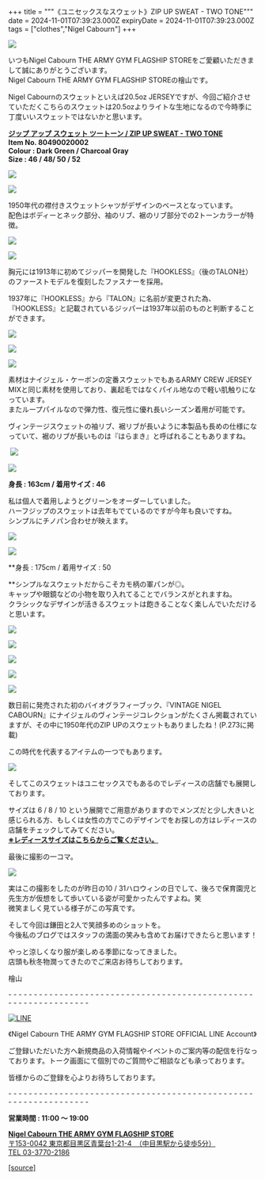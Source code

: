 +++
title = """《ユニセックスなスウェット》ZIP UP SWEAT - TWO TONE"""
date = 2024-11-01T07:39:23.000Z
expiryDate = 2024-11-01T07:39:23.000Z
tags = ["clothes","Nigel Cabourn"]
+++
  

![](https://cdn.shopify.com/s/files/1/0094/9295/5196/files/IMG_9813_590539b3-1d59-4314-bcaf-aa9f6f2a15cf_480x480.jpg?v=1730358718)  
  
いつもNigel Cabourn THE ARMY GYM FLAGSHIP STOREをご愛顧いただきまして誠にありがとうございます。  
Nigel Cabourn THE ARMY GYM FLAGSHIP STOREの檜山です。  
  
Nigel Cabournのスウェットといえば20.5oz JERSEYですが、今回ご紹介させていただくこちらのスウェットは20.5ozよりライトな生地になるので今時季に丁度いいスウェットではないかと思います。  
  

[**ジップ アップ スウェット ツートーン / ZIP UP SWEAT - TWO TONE**](https://cabourn.jp/products/80490020002)  
**Item No. 80490020002**  
**Colour : Dark Green / Charcoal Gray**  
**Size : 46 / 48/ 50 / 52**   
  
![](https://cdn.shopify.com/s/files/1/0094/9295/5196/files/IMG_9986_480x480.jpg?v=1730358561)

![](https://cdn.shopify.com/s/files/1/0094/9295/5196/files/IMG_0009_480x480.jpg?v=1730358561)  
  
1950年代の襟付きスウェットシャツがデザインのベースとなっています。  
配色はボディーとネック部分、袖のリブ、裾のリブ部分での2トーンカラーが特徴。  
  
![](https://cdn.shopify.com/s/files/1/0094/9295/5196/files/IMG_9995_480x480.jpg?v=1730358557)

  
![](https://cdn.shopify.com/s/files/1/0094/9295/5196/files/IMG_0020_480x480.jpg?v=1730358562)

胸元には1913年に初めてジッパーを開発した『HOOKLESS』（後のTALON社）のファーストモデルを復刻したファスナーを採用。  
  
1937年に『HOOKLESS』から『TALON』に名前が変更された為、『HOOKLESS』と記載されているジッパーは1937年以前のものと判断することができます。  
  
![](https://cdn.shopify.com/s/files/1/0094/9295/5196/files/IMG_9885_12bdcd7a-e586-4929-89fd-33209e6e8072_480x480.jpg?v=1730358562)  
  
![](https://cdn.shopify.com/s/files/1/0094/9295/5196/files/IMG_9906_480x480.jpg?v=1730358561)  
  
![](https://cdn.shopify.com/s/files/1/0094/9295/5196/files/IMG_9904_480x480.jpg?v=1730358562)  
  
素材はナイジェル・ケーボンの定番スウェットでもあるARMY CREW JERSEY MIXと同じ素材を使用しており、裏起毛ではなくパイル地なので軽い肌触りになっています。  
またループパイルなので弾力性、復元性に優れ長いシーズン着用が可能です。  
  
ヴィンテージスウェットの袖リブ、裾リブが長いように本製品も長めの仕様になっていて、裾のリブが長いものは『はらまき』と呼ばれることもありますね。  
  
 ![](https://cdn.shopify.com/s/files/1/0094/9295/5196/files/IMG_7400_480x480.jpg?v=1730358564)

![](https://cdn.shopify.com/s/files/1/0094/9295/5196/files/IMG_7399_0eee1608-e02e-46c4-8b58-ab6cb5409633_480x480.jpg?v=1730358564)  
  
**身長 : 163cm / 着用サイズ : 46**

私は個人で着用しようとグリーンをオーダーしていました。  
ハーフジップのスウェットは去年もでているのですが今年も良いですね。  
シンプルにチノパン合わせが映えます。  
  
![](https://cdn.shopify.com/s/files/1/0094/9295/5196/files/IMG_9866_480x480.jpg?v=1730358562)  
  
![](https://cdn.shopify.com/s/files/1/0094/9295/5196/files/IMG_9874_bef4c4c9-e0a3-4053-95bc-5b56819273fe_480x480.jpg?v=1730358561)  
  
**身長 : 175cm / 着用サイズ : 50  
  
**シンプルなスウェットだからこそカモ柄の軍パンが◎。  
キャップや眼鏡などの小物を取り入れてることでバランスがとれますね。  
クラシックなデザインが活きるスウェットは飽きることなく楽しんでいただけると思います。  
  
![](https://cdn.shopify.com/s/files/1/0094/9295/5196/files/IMG_7403_480x480.jpg?v=1730358564)  
  
![](https://cdn.shopify.com/s/files/1/0094/9295/5196/files/IMG_7410_b35d3f89-cfff-4c86-849e-cb1db82d3f2a_480x480.jpg?v=1730358564)  
  
![](https://cdn.shopify.com/s/files/1/0094/9295/5196/files/IMG_7407_4b3431f5-f7dd-43a1-a5d4-ed465d7721e0_480x480.jpg?v=1730358940)  
  
![](https://cdn.shopify.com/s/files/1/0094/9295/5196/files/IMG_7404_128f2b3d-38da-4a13-ac34-8c422d7323c4_480x480.jpg?v=1730358564)  
  
![](https://cdn.shopify.com/s/files/1/0094/9295/5196/files/IMG_9795_fa3eca01-6fac-4384-b045-abc20212e423_480x480.jpg?v=1730358560)  
  
数日前に発売された初のバイオグラフィーブック、『VINTAGE NIGEL CABOURN』にナイジェルのヴィンテージコレクションがたくさん掲載されていますが、その中に1950年代のZIP UPのスウェットもありましたね！(P.273に掲載)

この時代を代表するアイテムの一つでもあります。  
  
![](https://cdn.shopify.com/s/files/1/0094/9295/5196/files/IMG_7418_480x480.jpg?v=1730359758)

そしてこのスウェットはユニセックスでもあるのでレディースの店舗でも展開しております。  
  
サイズは 6 / 8 / 10 という展開でご用意がありますのでメンズだと少し大きいと感じられる方、もしくは女性の方でこのデザインでをお探しの方はレディースの店舗をチェックしてみてください。  
**[※レディースサイズはこちらからご覧ください。](https://cabourn.jp/products/80490820102)**  
  
  
最後に撮影の一コマ。  
  
![](https://cdn.shopify.com/s/files/1/0094/9295/5196/files/IMG_9760_480x480.jpg?v=1730361555)  
  
実はこの撮影をしたのが昨日の10 / 31ハロウィンの日でして、後ろで保育園児と先生方が仮想をして歩いている姿が可愛かったんですよね。笑  
微笑ましく見ている様子がこの写真です。  
  
そして今回は鎌田と2人で笑顔多めのショットを。  
今後私のブログではスタッフの満面の笑みも含めてお届けできたらと思います！  
  
やっと涼しくなり服が楽しめる季節になってきました。  
店頭も秋冬物潤ってきたのでご来店お待ちしております。

  
檜山

\- - - - - - - - - - - - - - - - - - - - - - - - - - - - - - - - - - - - - - - - - - - - - - - - - - - - - - - - - - - - - - - -  

[![LINE](https://cdn.shopify.com/s/files/1/0094/9295/5196/files/ja_600x600.png?v=1631941030)](https://lin.ee/NpdpRpF)

《Nigel Cabourn THE ARMY GYM FLAGSHIP STORE OFFICIAL LINE Account》

ご登録いただいた方へ新規商品の入荷情報やイベントのご案内等の配信を行なっております。トーク画面にて個別でのご質問やご相談なども承っております。

皆様からのご登録を心よりお待ちしております。

\- - - - - - - - - - - - - - - - - - - - - - - - - - - - - - - - - - - - - - - - - - - - - - - - - - - - - - - - - - - - - - - - 

**営業時間 : 11:00 〜 19:00**

[**Nigel Cabourn THE ARMY GYM FLAGSHIP STORE**](https://cabourn.jp/pages/flagship)  
[〒153-0042 東京都目黒区青葉台1-21-4　（中目黒駅から徒歩5分）](https://cabourn.jp/pages/flagship)  
[TEL 03-3770-2186](https://cabourn.jp/pages/flagship)

[[source]](https://cabourn.jp/blogs/shop-info/flagship20241101)
